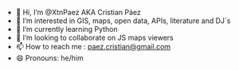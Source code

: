 - 👋 Hi, I’m @XtnPaez AKA Cristian Páez
- 👀 I’m interested in GIS, maps, open data, APIs, literature and DJ´s
- 🌱 I’m currently learning Python
- 💞️ I’m looking to collaborate on JS maps viewers
- 📫 How to reach me : paez.cristian@gmail.com
- 😄 Pronouns: he/him
